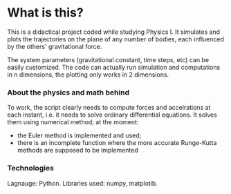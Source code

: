 # What is this?
This is a didactical project coded while studying Physics I. It simulates and plots the trajectories on the plane of any number of bodies, each influenced by the others' gravitational force. 

The system parameters (gravitational constant, time steps, etc) can be easily customized. The code can actually run simulation and computations in n dimensions, the plotting only works in 2 dimensions.

### About the physics and math behind
To work, the script clearly needs to compute forces and accelrations at each instant, i.e. it needs to solve ordinary differential equations. It solves them using numerical method; at the moment:
- the Euler method is implemented and used;
- there is an incomplete function where the more accurate Runge-Kutta methods are supposed to be implemented

### Technologies
Lagnauge: Python.
Libraries used: numpy, matplotib.
